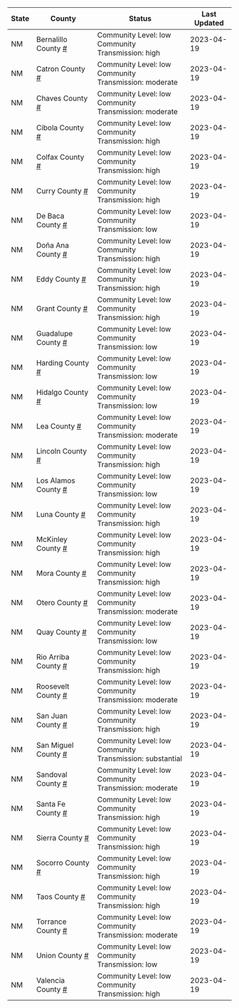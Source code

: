 State | County | Status | Last Updated
--- | --- | --- | --- 
NM | Bernalillo County <a href="#bernalillo_county">#</a> | <a name="bernalillo_county"></a>Community Level: low<br/>Community Transmission: high | 2023-04-19
NM | Catron County <a href="#catron_county">#</a> | <a name="catron_county"></a>Community Level: low<br/>Community Transmission: moderate | 2023-04-19
NM | Chaves County <a href="#chaves_county">#</a> | <a name="chaves_county"></a>Community Level: low<br/>Community Transmission: moderate | 2023-04-19
NM | Cibola County <a href="#cibola_county">#</a> | <a name="cibola_county"></a>Community Level: low<br/>Community Transmission: high | 2023-04-19
NM | Colfax County <a href="#colfax_county">#</a> | <a name="colfax_county"></a>Community Level: low<br/>Community Transmission: high | 2023-04-19
NM | Curry County <a href="#curry_county">#</a> | <a name="curry_county"></a>Community Level: low<br/>Community Transmission: high | 2023-04-19
NM | De Baca County <a href="#de_baca_county">#</a> | <a name="de_baca_county"></a>Community Level: low<br/>Community Transmission: low | 2023-04-19
NM | Doña Ana County <a href="#doña_ana_county">#</a> | <a name="doña_ana_county"></a>Community Level: low<br/>Community Transmission: high | 2023-04-19
NM | Eddy County <a href="#eddy_county">#</a> | <a name="eddy_county"></a>Community Level: low<br/>Community Transmission: high | 2023-04-19
NM | Grant County <a href="#grant_county">#</a> | <a name="grant_county"></a>Community Level: low<br/>Community Transmission: high | 2023-04-19
NM | Guadalupe County <a href="#guadalupe_county">#</a> | <a name="guadalupe_county"></a>Community Level: low<br/>Community Transmission: low | 2023-04-19
NM | Harding County <a href="#harding_county">#</a> | <a name="harding_county"></a>Community Level: low<br/>Community Transmission: low | 2023-04-19
NM | Hidalgo County <a href="#hidalgo_county">#</a> | <a name="hidalgo_county"></a>Community Level: low<br/>Community Transmission: low | 2023-04-19
NM | Lea County <a href="#lea_county">#</a> | <a name="lea_county"></a>Community Level: low<br/>Community Transmission: moderate | 2023-04-19
NM | Lincoln County <a href="#lincoln_county">#</a> | <a name="lincoln_county"></a>Community Level: low<br/>Community Transmission: high | 2023-04-19
NM | Los Alamos County <a href="#los_alamos_county">#</a> | <a name="los_alamos_county"></a>Community Level: low<br/>Community Transmission: low | 2023-04-19
NM | Luna County <a href="#luna_county">#</a> | <a name="luna_county"></a>Community Level: low<br/>Community Transmission: high | 2023-04-19
NM | McKinley County <a href="#mckinley_county">#</a> | <a name="mckinley_county"></a>Community Level: low<br/>Community Transmission: high | 2023-04-19
NM | Mora County <a href="#mora_county">#</a> | <a name="mora_county"></a>Community Level: low<br/>Community Transmission: high | 2023-04-19
NM | Otero County <a href="#otero_county">#</a> | <a name="otero_county"></a>Community Level: low<br/>Community Transmission: moderate | 2023-04-19
NM | Quay County <a href="#quay_county">#</a> | <a name="quay_county"></a>Community Level: low<br/>Community Transmission: low | 2023-04-19
NM | Rio Arriba County <a href="#rio_arriba_county">#</a> | <a name="rio_arriba_county"></a>Community Level: low<br/>Community Transmission: high | 2023-04-19
NM | Roosevelt County <a href="#roosevelt_county">#</a> | <a name="roosevelt_county"></a>Community Level: low<br/>Community Transmission: moderate | 2023-04-19
NM | San Juan County <a href="#san_juan_county">#</a> | <a name="san_juan_county"></a>Community Level: low<br/>Community Transmission: high | 2023-04-19
NM | San Miguel County <a href="#san_miguel_county">#</a> | <a name="san_miguel_county"></a>Community Level: low<br/>Community Transmission: substantial | 2023-04-19
NM | Sandoval County <a href="#sandoval_county">#</a> | <a name="sandoval_county"></a>Community Level: low<br/>Community Transmission: moderate | 2023-04-19
NM | Santa Fe County <a href="#santa_fe_county">#</a> | <a name="santa_fe_county"></a>Community Level: low<br/>Community Transmission: high | 2023-04-19
NM | Sierra County <a href="#sierra_county">#</a> | <a name="sierra_county"></a>Community Level: low<br/>Community Transmission: high | 2023-04-19
NM | Socorro County <a href="#socorro_county">#</a> | <a name="socorro_county"></a>Community Level: low<br/>Community Transmission: high | 2023-04-19
NM | Taos County <a href="#taos_county">#</a> | <a name="taos_county"></a>Community Level: low<br/>Community Transmission: high | 2023-04-19
NM | Torrance County <a href="#torrance_county">#</a> | <a name="torrance_county"></a>Community Level: low<br/>Community Transmission: moderate | 2023-04-19
NM | Union County <a href="#union_county">#</a> | <a name="union_county"></a>Community Level: low<br/>Community Transmission: low | 2023-04-19
NM | Valencia County <a href="#valencia_county">#</a> | <a name="valencia_county"></a>Community Level: low<br/>Community Transmission: high | 2023-04-19
